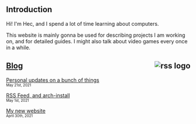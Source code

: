 ## Introduction
Hi! I'm Hec, and I spend a lot of time learning about computers.

This website is mainly gonna be used for describing projects I am working on, and for detailed guides. I might also talk about video games every once in a while.

## [Blog](/blogs) <a href="/rss.xml"><img src="/img/rss.png" alt="rss logo" align="right"></a>

[Personal updates on a bunch of things](/blogs/arch-youtube.html)  
<sub><sup>May 21st, 2021</sub></sup>

[RSS Feed, and arch-install](/blogs/rss.html)  
<sub><sup>May 1st, 2021</sub></sup>

[My new website](/blogs/my-new-website.html)  
<sub><sup>April 30th, 2021</sub></sup>
